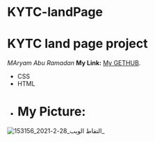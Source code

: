 # KYTC-landPage
# KYTC land page project
*MAryam Abu Ramadan*
**My Link:** [My GETHUB](https://maryamaburamadan.github.io/KYTC-landPage/). 
- CSS
- HTML 
- # My Picture: 
![التقاط الويب_28-2-2021_153156_](https://user-images.githubusercontent.com/79931791/109692877-b14cb200-7b91-11eb-9fac-11d4a6894004.jpeg)
